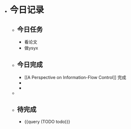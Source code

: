 - # 今日记录
	- ## 今日任务
		- 看论文
		- 做ysyx
	- ##  今日完成
		- [[A Perspective on Information-Flow Control]] 完成
		-
		-
	-
	- ## 待完成
		- {{query (TODO todo)}}